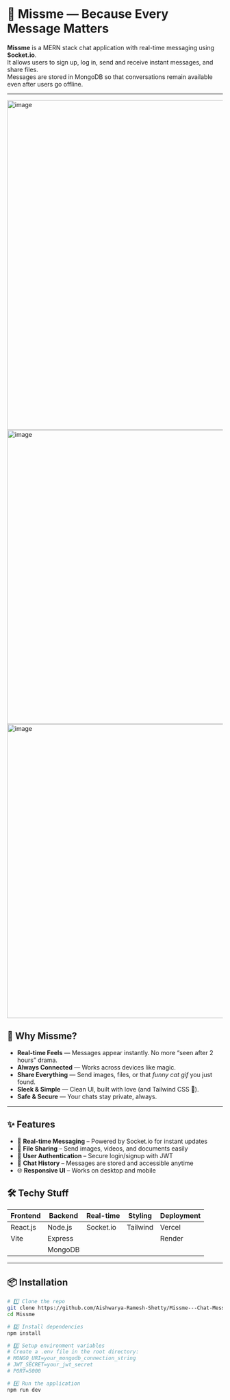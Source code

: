 # 💌 Missme — Because Every Message Matters



**Missme** is a MERN stack chat application with real-time messaging using **Socket.io**.  
It allows users to sign up, log in, send and receive instant messages, and share files.  
Messages are stored in MongoDB so that conversations remain available even after users go offline.

---

<img width="1366" height="768" alt="image" src="https://github.com/user-attachments/assets/1ee093e5-c445-49be-b362-66abff2c1949" />
<img width="1364" height="685" alt="image" src="https://github.com/user-attachments/assets/81116939-a94c-4315-a5ba-928c153a4def" />
<img width="1363" height="685" alt="image" src="https://github.com/user-attachments/assets/53b04d86-cb25-486e-bb7e-046cce6d0f98" />



## 🎯 Why Missme?
- **Real-time Feels** — Messages appear instantly. No more “seen after 2 hours” drama.
- **Always Connected** — Works across devices like magic.
- **Share Everything** — Send images, files, or that *funny cat gif* you just found.
- **Sleek & Simple** — Clean UI, built with love (and Tailwind CSS 💙).
- **Safe & Secure** — Your chats stay private, always.

---
## ✨ Features
- 💬 **Real-time Messaging** – Powered by Socket.io for instant updates  
- 📁 **File Sharing** – Send images, videos, and documents easily  
- 🔐 **User Authentication** – Secure login/signup with JWT  
- 📜 **Chat History** – Messages are stored and accessible anytime  
- 🌐 **Responsive UI** – Works on desktop and mobile  

## 🛠️ Techy Stuff
| Frontend | Backend | Real-time | Styling | Deployment |
|----------|---------|-----------|---------|------------|
| React.js | Node.js | Socket.io | Tailwind | Vercel     |
| Vite     | Express |           |         | Render     |
|          | MongoDB |           |         |            |

---

## 📦 Installation

```bash
# 1️⃣ Clone the repo
git clone https://github.com/Aishwarya-Ramesh-Shetty/Missme---Chat-Messenger.git
cd Missme

# 2️⃣ Install dependencies
npm install

# 3️⃣ Setup environment variables
# Create a .env file in the root directory:
# MONGO_URI=your_mongodb_connection_string
# JWT_SECRET=your_jwt_secret
# PORT=5000

# 4️⃣ Run the application
npm run dev
